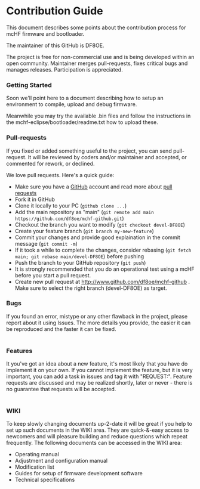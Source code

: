 # Contribution Guide

This document describes some points about the contribution process for mcHF firmware and bootloader.

The maintainer of this GitHub is DF8OE.

The project is free for non-commercial use and is being developed within an open community. Maintainer merges pull-requests, fixes critical bugs and manages releases. Participation is appreciated.

### Getting Started

Soon we'll point here to a document describing how to setup an environment to compile, upload and debug firmware. 

Meanwhile you may try the available .bin files and follow the instructions in the 
mchf-eclipse/bootloader/readme.txt how to upload these. 

### Pull-requests

If you fixed or added something useful to the project, you can send pull-request. It will be reviewed by coders and/or maintainer and accepted, or commented for rework, or declined.

We love pull requests. Here's a quick guide:

  * Make sure you have a [GitHub](https://www.github.com) account and read more about [pull requests](http://help.github.com/pull-requests/)
  * Fork it in GitHub
  * Clone it locally to your PC (`github clone ...`)
  * Add the main repository as "main" (`git remote add main https://github.com/df8oe/mchf-github.git`)
  * Checkout the branch you want to modify (`git checkout devel-DF8OE`)
  * Create your feature branch (`git branch my-new-feature`)
  * Commit your changes and provide good explaination in the commit message (`git commit -m`)
  * If it took a while to complete the changes, consider rebasing (`git fetch main; git rebase main/devel-DF8OE`) before pushing
  * Push the branch to your GitHub repository (`git push`)
  * It is strongly recommended that you do an operational test using a mcHF before you start a pull request.
  * Create new pull request at http://www.github.com/df8oe/mchf-github . Make sure to select the right branch (devel-DF8OE) as target.
  
### Bugs
If you found an error, mistype or any other flawback in the project, please report about it using Issues. The more details you provide, the easier it can be reproduced and the faster it can be fixed.<br><br>

### Features
It you've got an idea about a new feature, it's most likely that you have do implement it on your own. If you cannot implement the feature, but it is very important, you can add a task in issues and tag it with "REQUEST:". Feature requests are discussed and may be realized shortly, later or never - there is no guarantee that requests will be accepted.<br><br>

### WIKI
To keep slowly changing documents up-2-date it will be great if you help to set up such documents in the WIKI area. They are quick-&-easy access to newcomers and will pleasure building and reduce questions which repeat frequently. The following documents can be accessed in the WIKI area:

  * Operating manual
  * Adjustment and configuration manual
  * Modification list
  * Guides for setup of firmware development software
  * Technical specifications
